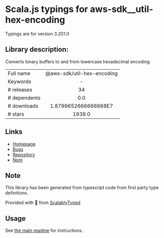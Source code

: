 
# Scala.js typings for aws-sdk__util-hex-encoding

Typings are for version 3.201.0

## Library description:
Converts binary buffers to and from lowercase hexadecimal encoding

|                    |                 |
| ------------------ | :-------------: |
| Full name          | @aws-sdk/util-hex-encoding |
| Keywords           | - |
| # releases         | 34 |
| # dependents       | 0.0 |
| # downloads        | 1.8799652666666668E7 |
| # stars            | 1939.0 |

## Links
- [Homepage](https://github.com/aws/aws-sdk-js-v3/tree/main/packages/util-hex-encoding)
- [Bugs](https://github.com/aws/aws-sdk-js-v3/issues)
- [Repository](https://github.com/aws/aws-sdk-js-v3)
- [Npm](https://www.npmjs.com/package/%40aws-sdk%2Futil-hex-encoding)
    


## Note
This library has been generated from typescript code from first party type definitions.

Provided with :purple_heart: from [ScalablyTyped](https://github.com/oyvindberg/ScalablyTyped)

## Usage
See [the main readme](../../readme.md) for instructions.


